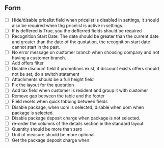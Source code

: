 ## Form
- [ ] Hide/disable pricelist field when pricelist is disabled in settings, it should also be required when thg pricelist is active in settings.
- [ ] If is deffered is True, you the defferred fields should be required
- [ ] Recognition Start Date: The date should be greater than the current date and greater than the date of the quotation, the recognition start date cannot start in the past.
- [ ] No error message on customer branch when choosing company and not having a customer branch.
- [ ] Add offers filter
- [ ] Disable discount field if promotions exist, if discount exists offers should not be set, do a switch statement
- [ ] Attachments should be a full height field
- [ ] Fix the layout for the quotation
- [ ] Add tax field when customer is resident and group it with customer
- [ ] Remove gap between the table and the footer
- [ ] Field resets when quick tabbing between fields
- [ ] Disable package, when uom is selected, disable when uom when package is selected.
- [ ] Disable package deposit charge when package is not selected.
- [ ] re-order the columns of the details section in the standard layout 
- [ ] Quantity should be more than zero
- [ ] Unit of measure should be more optional 
- [ ] Get the package deposit charge when 